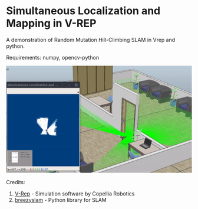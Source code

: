 # Simultaneous Localization and Mapping in V-REP

A demonstration of Random Mutation Hill-Climbing SLAM in Vrep and python. 

Requirements:
    numpy, opencv-python


<img src="assets/slam.gif" width="600">

Credits:

1. [V-Rep](http://www.coppeliarobotics.com/downloads.html) - Simulation software by Copellia Robotics
2. [breezyslam](https://github.com/simondlevy/BreezySLAM) - Python library for SLAM

